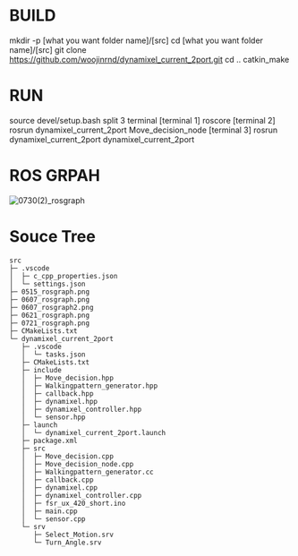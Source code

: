 # BUILD
mkdir -p [what you want folder name]/[src]
cd [what you want folder name]/[src]
git clone https://github.com/woojinrnd/dynamixel_current_2port.git
cd ..
catkin_make

# RUN
source devel/setup.bash
split 3 terminal
[terminal 1] roscore
[terminal 2] rosrun dynamixel_current_2port Move_decision_node
[terminal 3] rosrun dynamixel_current_2port dynamixel_current_2port


# ROS GRPAH
![0730(2)_rosgraph](https://github.com/woojinrnd/dynamixel_current_2port/assets/122770475/a4cfefc6-b8cb-490b-95da-91e7643174ce)

# Souce Tree
```
src
├─ .vscode
│  ├─ c_cpp_properties.json
│  └─ settings.json
├─ 0515_rosgraph.png
├─ 0607_rosgraph.png
├─ 0607_rosgraph2.png
├─ 0621_rosgraph.png
├─ 0721_rosgraph.png
├─ CMakeLists.txt
└─ dynamixel_current_2port
   ├─ .vscode
   │  └─ tasks.json
   ├─ CMakeLists.txt
   ├─ include
   │  ├─ Move_decision.hpp
   │  ├─ Walkingpattern_generator.hpp
   │  ├─ callback.hpp
   │  ├─ dynamixel.hpp
   │  ├─ dynamixel_controller.hpp
   │  └─ sensor.hpp
   ├─ launch
   │  └─ dynamixel_current_2port.launch
   ├─ package.xml
   ├─ src
   │  ├─ Move_decision.cpp
   │  ├─ Move_decision_node.cpp
   │  ├─ Walkingpattern_generator.cc
   │  ├─ callback.cpp
   │  ├─ dynamixel.cpp
   │  ├─ dynamixel_controller.cpp
   │  ├─ fsr_ux_420_short.ino
   │  ├─ main.cpp
   │  └─ sensor.cpp
   └─ srv
      ├─ Select_Motion.srv
      └─ Turn_Angle.srv

```
